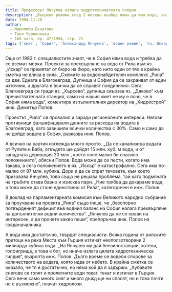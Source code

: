 ```yaml
---
title: Професорът Янчулев излага хидротехническата гилдия
description: „Въпреки режима след 2 месеца въобще няма да има вода, защото всички кметове досега не се погрижиха да осигурят нови водоизточници“, твърди изпълнителният директор на „Хидрострой“ инж. Димитър Попов
date: 1994-11-28
author:
  - Миролюба Бенатова
  - Таня Червенкова
  - 168 часа, бр. 47/1994, стр. 21
tags: ['кмет', 'София', 'Александър Янчулев', 'воден режим', 'яз. Искар']
---
```


Още от 1983 г. специалистите знаят, че в София няма вода и трябва да се вземат мерки. Проекти за прехвърляне на вода от Рила към яз. „Искар“ се премятат от бюро на бюро, като нито един от тях в крайна сметка не влиза в сила. „Схемите за водоснабдителен комплекс „Рила“ са две. Едната е Благоевград, Дупница и София да се захранват от един източник, а другата е всички да се справят поединично. Сега Благоевград си гради яз. „Хърсево“, дупница свързва яз. „Дяково“ към пречиствателната станция, само на нашия кмет не му е ясно, че в София няма вода“, коментира изпълнителния директор на „Хидрострой“ инж. Димитър Попов.

Проектът „Рила“ се провалил и заради регионалните интереси. Негови противници фалшифицирали данните за разхода на водата в Благоевград, като завишили всички количества с 30%. Само и само да не дойде водата в София, разказва инж. Попов.

А всичко на хартия изглежда много просто. „Да се канализира водата от Рупите и Баба, откъдето ще дойдат 15 млн. куб. м вода, и от западната деривация 20 млн., което поне малко би спасило положението“, обясни Попов. Вода може да се пести, когато има такава, а сега положението в яз. „Искър“ е катастрофално. Сега има по-малко от 87 млн. кубика. Дори и да се спрат течовете, към което призовава Янчулев, това също не решава проблема, тай като подмяната на тръбите става бавно и изисква пари. „Ние трябва да докараме вода, а това може да стане единствено от Рила“, категоричен е инж. Попов.

В доклад на парламентарната комисия към Великото народно събрание за проучване на проекта „Рила“ също пише, че „безспорно потвърденият дефицит във водния баланс на София налага прехвърляне на допълнителни водни количества“. „Янчулев да не се прави на интересен, а да прочете какво пише“, препоръчва инж. Попов на градоначалника.

А вода има достатъчно, твърдят специалисти. Всяка година от рилските притоци на река Места към Гърция изтичат неоползотворени 2 милиарда кубика вода. „На Янчулев му дай бензиностанции, хотели, голфигрища, в това е бог, но иначе излага цялата хидротехническа гилдия“, възропта инж. Попов. Дълго време се водели спорове за количеството на водата, която идва от небето. В крайна сметка се оказало, че тя е достатъчно, но няма кой да я задържи. „Хубавите снегове се топят и пролетните води текат, текат и изтичат в Гърция. Сега вече само много сняг и много дъжд ще ни спасят, но и това почти не е възможно“, плачат хидролози.
